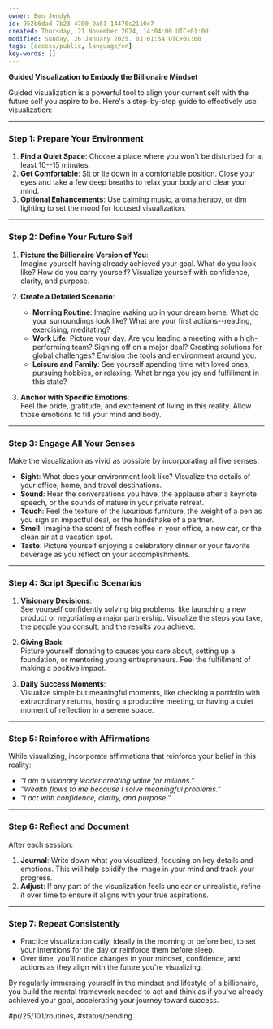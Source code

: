 ```yaml
---
owner: Ben Jendyk
id: 952b6dad-7b23-4700-9a81-14470c2110c7
created: Thursday, 21 November 2024, 14:04:00 UTC+01:00
modified: Sunday, 26 January 2025, 03:01:54 UTC+01:00
tags: [access/public, language/en]
key-words: []
---
```


**Guided Visualization to Embody the Billionaire Mindset**

Guided visualization is a powerful tool to align your current self with the future self you aspire to be. Here's a step-by-step guide to effectively use visualization:

* * *

### **Step 1: Prepare Your Environment**

1. **Find a Quiet Space**: Choose a place where you won't be disturbed for at least 10--15 minutes.
2. **Get Comfortable**: Sit or lie down in a comfortable position. Close your eyes and take a few deep breaths to relax your body and clear your mind.
3. **Optional Enhancements**: Use calming music, aromatherapy, or dim lighting to set the mood for focused visualization.

* * *

### **Step 2: Define Your Future Self**

1. **Picture the Billionaire Version of You**:  
Imagine yourself having already achieved your goal. What do you look like? How do you carry yourself? Visualize yourself with confidence, clarity, and purpose.

2. **Create a Detailed Scenario**:

	 - **Morning Routine**: Imagine waking up in your dream home. What do your surroundings look like? What are your first actions--reading, exercising, meditating?
	 - **Work Life**: Picture your day. Are you leading a meeting with a high-performing team? Signing off on a major deal? Creating solutions for global challenges? Envision the tools and environment around you.
	 - **Leisure and Family**: See yourself spending time with loved ones, pursuing hobbies, or relaxing. What brings you joy and fulfillment in this state?
3. **Anchor with Specific Emotions**:  
Feel the pride, gratitude, and excitement of living in this reality. Allow those emotions to fill your mind and body.

* * *

### **Step 3: Engage All Your Senses**

Make the visualization as vivid as possible by incorporating all five senses:

- **Sight**: What does your environment look like? Visualize the details of your office, home, and travel destinations.
- **Sound**: Hear the conversations you have, the applause after a keynote speech, or the sounds of nature in your private retreat.
- **Touch**: Feel the texture of the luxurious furniture, the weight of a pen as you sign an impactful deal, or the handshake of a partner.
- **Smell**: Imagine the scent of fresh coffee in your office, a new car, or the clean air at a vacation spot.
- **Taste**: Picture yourself enjoying a celebratory dinner or your favorite beverage as you reflect on your accomplishments.
* * *

### **Step 4: Script Specific Scenarios**

1. **Visionary Decisions**:  
See yourself confidently solving big problems, like launching a new product or negotiating a major partnership. Visualize the steps you take, the people you consult, and the results you achieve.

2. **Giving Back**:  
Picture yourself donating to causes you care about, setting up a foundation, or mentoring young entrepreneurs. Feel the fulfillment of making a positive impact.

3. **Daily Success Moments**:  
Visualize simple but meaningful moments, like checking a portfolio with extraordinary returns, hosting a productive meeting, or having a quiet moment of reflection in a serene space.

* * *

### **Step 5: Reinforce with Affirmations**

While visualizing, incorporate affirmations that reinforce your belief in this reality:

- *"I am a visionary leader creating value for millions."*
- *"Wealth flows to me because I solve meaningful problems."*
- *"I act with confidence, clarity, and purpose."*
* * *

### **Step 6: Reflect and Document**

After each session:

1. **Journal**: Write down what you visualized, focusing on key details and emotions. This will help solidify the image in your mind and track your progress.
2. **Adjust**: If any part of the visualization feels unclear or unrealistic, refine it over time to ensure it aligns with your true aspirations.

* * *

### **Step 7: Repeat Consistently**

- Practice visualization daily, ideally in the morning or before bed, to set your intentions for the day or reinforce them before sleep.
- Over time, you'll notice changes in your mindset, confidence, and actions as they align with the future you're visualizing.

By regularly immersing yourself in the mindset and lifestyle of a billionaire, you build the mental framework needed to act and think as if you've already achieved your goal, accelerating your journey toward success.


#pr/25/101/routines, #status/pending